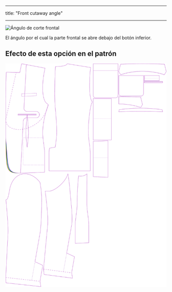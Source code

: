 - - -
title: "Front cutaway angle"
- - -

![Ángulo de corte frontal](frontcutawayangle.svg)

El ángulo por el cual la parte frontal se abre debajo del botón inferior.

## Efecto de esta opción en el patrón

![Esta imagen muestra el efecto de esta opción superponiendo varias variantes que tienen un valor diferente para esta opción](jaeger_frontcutawayangle_sample.svg "Effect of this option on the pattern")
